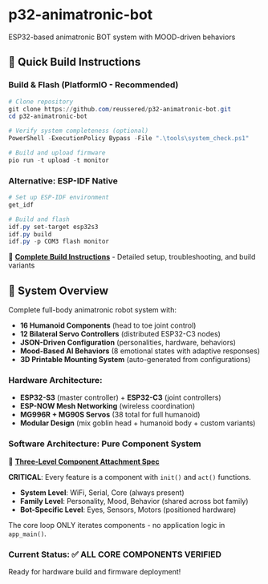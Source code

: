 # p32-animatronic-bot
ESP32-based animatronic BOT system with MOOD-driven behaviors

## 🚀 Quick Build Instructions

### **Build & Flash (PlatformIO - Recommended)**
```powershell
# Clone repository
git clone https://github.com/reussered/p32-animatronic-bot.git
cd p32-animatronic-bot

# Verify system completeness (optional)
PowerShell -ExecutionPolicy Bypass -File ".\tools\system_check.ps1"

# Build and upload firmware
pio run -t upload -t monitor
```

### **Alternative: ESP-IDF Native**
```powershell
# Set up ESP-IDF environment
get_idf

# Build and flash
idf.py set-target esp32s3
idf.py build
idf.py -p COM3 flash monitor
```

📖 **[Complete Build Instructions](BUILD_INSTRUCTIONS.md)** - Detailed setup, troubleshooting, and build variants

## 🤖 System Overview

Complete full-body animatronic robot system with:
- **16 Humanoid Components** (head to toe joint control)
- **12 Bilateral Servo Controllers** (distributed ESP32-C3 nodes)  
- **JSON-Driven Configuration** (personalities, hardware, behaviors)
- **Mood-Based AI Behaviors** (8 emotional states with adaptive responses)
- **3D Printable Mounting System** (auto-generated from configurations)

### **Hardware Architecture:**
- **ESP32-S3** (master controller) + **ESP32-C3** (joint controllers)
- **ESP-NOW Mesh Networking** (wireless coordination)
- **MG996R + MG90S Servos** (38 total for full humanoid)
- **Modular Design** (mix goblin head + humanoid body + custom variants)

### **Software Architecture: Pure Component System**
📘 **[Three-Level Component Attachment Spec](docs/THREE-LEVEL-COMPONENT-ATTACHMENT-SPEC.md)**

**CRITICAL**: Every feature is a component with `init()` and `act()` functions.

- **System Level**: WiFi, Serial, Core (always present)
- **Family Level**: Personality, Mood, Behavior (shared across bot family)
- **Bot-Specific Level**: Eyes, Sensors, Motors (positioned hardware)

The core loop ONLY iterates components - no application logic in `app_main()`.

### **Current Status:** ✅ **ALL CORE COMPONENTS VERIFIED** 
Ready for hardware build and firmware deployment!
